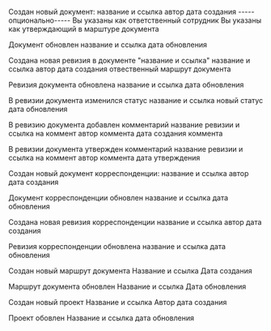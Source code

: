 Создан новый документ: 
название и ссылка
автор
дата создания
-----опционально-----
Вы указаны как ответственный сотрудник
Вы указаны как утверждающий в марштуре документа


Документ обновлен
название и ссылка
дата обновления


Создана новая ревизия в документе "название и ссылка"
название и ссылка
автор
дата создания
отвественный
маршрут документа


Ревизия документа обновлена
название и ссылка
дата обновления


В ревизии документа изменился статус
название и ссылка
новый статус
дата обновления


В ревизию документа добавлен комментарий
название ревизии и ссылка на коммент
автор коммента
дата создания коммента


В ревизии документа утвержден комментарий
название ревизии и ссылка на коммент
автор коммента
дата утверждения


Создан новый документ корреспонденции:
название и ссылка
автор
дата создания


Документ корреспонденции обновлен
название и ссылка
дата обновления


Создана новая ревизия корреспонденции
название и ссылка
автор
дата создания


Ревизия корреспонденции обновлена
название и ссылка
дата обновления


Создан новый маршрут документа
Название и ссылка
Дата создания


Маршрут документа обновлен
Название и ссылка
Дата обновления


Создан новый проект
Название и ссылка
Автор
дата создания


Проект обовлен
Название и ссылка
дата обновления


